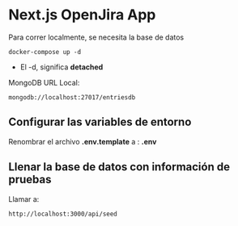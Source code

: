 # Next.js OpenJira App

Para correr localmente, se necesita la base de datos

```
docker-compose up -d
```

- El -d, significa **detached**

MongoDB URL Local:

```
mongodb://localhost:27017/entriesdb
```

## Configurar las variables de entorno

Renombrar el archivo **.env.template** a : **.env**

## Llenar la base de datos con información de pruebas

Llamar a:

```
http://localhost:3000/api/seed
```

